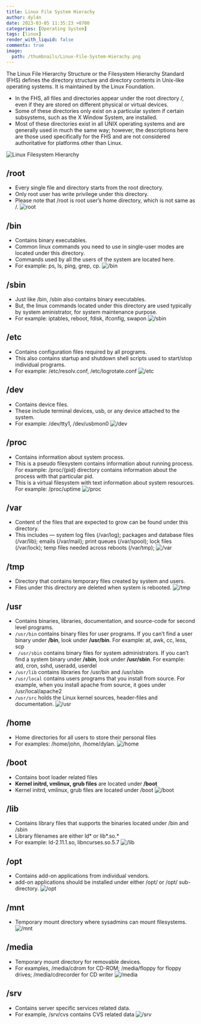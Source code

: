 ```yaml
---
title: Linux File System Hierachy
author: dyl4n
date: 2023-03-05 11:35:23 +0700
categories: [Operating System]
tags: [linux]
render_with_liquid: false
comments: true
image:
  path: /thumbnails/Linux-File-System-Hierachy.png
---
```


The Linux File Hierarchy Structure or the Filesystem Hierarchy Standard (FHS) defines the directory structure and directory contents in Unix-like operating systems. It is maintained by the Linux Foundation.

- In the FHS, all files and directories appear under the root directory /, even if they are stored on different physical or virtual devices.
- Some of these directories only exist on a particular system if certain subsystems, such as the X Window System, are installed.
- Most of these directories exist in all UNIX operating systems and are generally used in much the same way; however, the descriptions here are those used specifically for the FHS and are not considered authoritative for platforms other than Linux.

![Linux Filesystem Hierarchy](https://user-images.githubusercontent.com/98354414/222957251-fcf371e6-acd0-4335-b918-0ddb10f31386.png)

## /root

- Every single file and directory starts from the root directory.
- Only root user has write privilege under this directory.
- Please note that /root is root user’s home directory, which is not same as /.
  ![root](https://user-images.githubusercontent.com/98354414/222957530-526d2e2b-1597-48cb-b634-ff62dce69838.png)

## /bin

- Contains binary executables.
- Common linux commands you need to use in single-user modes are located under this directory.
- Commands used by all the users of the system are located here.
- For example: ps, ls, ping, grep, cp.
  ![/bin](https://user-images.githubusercontent.com/98354414/222957553-624ef594-cf2a-4331-9697-149f88043e6d.png)

## /sbin

- Just like /bin, /sbin also contains binary executables.
- But, the linux commands located under this directory are used typically by system aministrator, for system maintenance purpose.
- For example: iptables, reboot, fdisk, ifconfig, swapon
  ![/sbin](https://user-images.githubusercontent.com/98354414/222957578-7d1fcfe7-1d69-4632-b05b-9dd4837e89eb.png)

## /etc

- Contains configuration files required by all programs.
- This also contains startup and shutdown shell scripts used to start/stop individual programs.
- For example: /etc/resolv.conf, /etc/logrotate.conf
  ![/etc](https://user-images.githubusercontent.com/98354414/222956984-a4b3400e-24f3-4652-bf35-68be0e665b6a.png)

## /dev

- Contains device files.
- These include terminal devices, usb, or any device attached to the system.
- For example: /dev/tty1, /dev/usbmon0
  ![/dev](https://user-images.githubusercontent.com/98354414/222957038-7e688ad1-44bf-4587-8da2-8db37d6940c2.png)

## /proc

- Contains information about system process.
- This is a pseudo filesystem contains information about running process. For example: /proc/{pid} directory contains information about the process with that particular pid.
- This is a virtual filesystem with text information about system resources. For example: /proc/uptime
  ![/proc](https://user-images.githubusercontent.com/98354414/222957605-508355f8-1aab-4dc1-9b82-9df7b4e298db.png)

## /var

- Content of the files that are expected to grow can be found under this directory.
- This includes — system log files (/var/log); packages and database files (/var/lib); emails (/var/mail); print queues (/var/spool); lock files (/var/lock); temp files needed across reboots (/var/tmp);
  ![/var](https://user-images.githubusercontent.com/98354414/222957733-88121ed2-5562-4e77-9505-e86ac1a421a7.png)

## /tmp

- Directory that contains temporary files created by system and users.
- Files under this directory are deleted when system is rebooted.
  ![/tmp](https://user-images.githubusercontent.com/98354414/222957760-1cc809d7-319e-49f7-931f-0fbfaf1f2c8d.png)

## /usr

- Contains binaries, libraries, documentation, and source-code for second level programs.
- `/usr/bin` contains binary files for user programs. If you can’t find a user binary under **/bin**, look under **/usr/bin**. For example: at, awk, cc, less, scp
- ` /usr/sbin` contains binary files for system administrators. If you can’t find a system binary under **/sbin**, look under **/usr/sbin**. For example: atd, cron, sshd, useradd, userdel
- `/usr/lib` contains libraries for /usr/bin and /usr/sbin
- `/usr/local` contains users programs that you install from source. For example, when you install apache from source, it goes under /usr/local/apache2
- `/usr/src` holds the Linux kernel sources, header-files and documentation.
  ![/usr](https://user-images.githubusercontent.com/98354414/222958023-79a7c87b-4c5e-4b04-a5bb-6d5d2b859c9c.png)

## /home

- Home directories for all users to store their personal files
- For examples: /home/john, /home/dylan.
  ![/home](https://user-images.githubusercontent.com/98354414/222958101-bac84ee1-3fc0-4a59-9699-390103b13ceb.png)

## /boot

- Contains boot loader related files
- **Kernel initrd, vmlinux, grub files** are located under **/boot**
- Kernel initrd, vmlinux, grub files are located under /boot
  ![/boot](https://user-images.githubusercontent.com/98354414/222958200-34315881-b1df-45ea-822e-bd8072743ea2.png)

## /lib

- Contains library files that supports the binaries located under /bin and /sbin
- Library filenames are either ld* or lib*.so.\*
- For example: ld-2.11.1.so, libncurses.so.5.7
  ![/lib](https://user-images.githubusercontent.com/98354414/222958282-646c16bd-e496-4fa6-83fc-fbafe70ae77a.png)

## /opt

- Contains add-on applications from individual vendors.
- add-on applications should be installed under either /opt/ or /opt/ sub-directory.
  ![/opt](https://user-images.githubusercontent.com/98354414/222958331-3b23f566-3352-4f95-85d3-bb30737ce60f.png)

## /mnt

- Temporary mount directory where sysadmins can mount filesystems.
  ![/mnt](https://user-images.githubusercontent.com/98354414/222958375-dca47f69-9f44-4a78-9662-81f84aea1897.png)

## /media

- Temporary mount directory for removable devices.
- For examples, /media/cdrom for CD-ROM; /media/floppy for floppy drives; /media/cdrecorder for CD writer
  ![/media](https://user-images.githubusercontent.com/98354414/222958423-7fb606c3-fcc2-469d-8ef1-0cbc9e89a6bd.png)

## /srv

- Contains server specific services related data.
- For example, /srv/cvs contains CVS related data
  ![/srv](https://user-images.githubusercontent.com/98354414/222958484-1bb51b15-5d5f-4f1e-9d71-c3c3a6723232.png)
